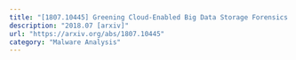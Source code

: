 ```yaml
---
title: "[1807.10445] Greening Cloud-Enabled Big Data Storage Forensics: Syncany as a Case Study"
description: "2018.07 [arxiv]"
url: "https://arxiv.org/abs/1807.10445"
category: "Malware Analysis"
---
```

